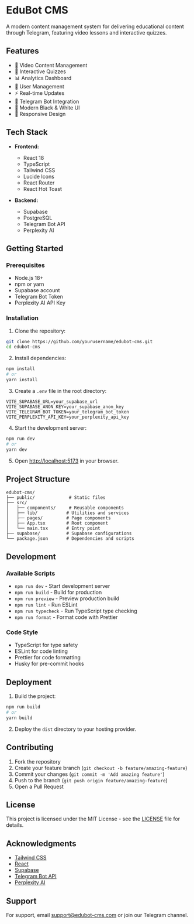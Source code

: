 # EduBot CMS

A modern content management system for delivering educational content through Telegram, featuring video lessons and interactive quizzes.

## Features

- 🎥 Video Content Management
- 📝 Interactive Quizzes
- 📊 Analytics Dashboard
- 👥 User Management
- ⚡ Real-time Updates
- 🤖 Telegram Bot Integration
- 🎨 Modern Black & White UI
- 📱 Responsive Design

## Tech Stack

- **Frontend:**
  - React 18
  - TypeScript
  - Tailwind CSS
  - Lucide Icons
  - React Router
  - React Hot Toast

- **Backend:**
  - Supabase
  - PostgreSQL
  - Telegram Bot API
  - Perplexity AI

## Getting Started

### Prerequisites

- Node.js 18+
- npm or yarn
- Supabase account
- Telegram Bot Token
- Perplexity AI API Key

### Installation

1. Clone the repository:
```bash
git clone https://github.com/yourusername/edubot-cms.git
cd edubot-cms
```

2. Install dependencies:
```bash
npm install
# or
yarn install
```

3. Create a `.env` file in the root directory:
```env
VITE_SUPABASE_URL=your_supabase_url
VITE_SUPABASE_ANON_KEY=your_supabase_anon_key
VITE_TELEGRAM_BOT_TOKEN=your_telegram_bot_token
VITE_PERPLEXITY_API_KEY=your_perplexity_api_key
```

4. Start the development server:
```bash
npm run dev
# or
yarn dev
```

5. Open [http://localhost:5173](http://localhost:5173) in your browser.

## Project Structure

```
edubot-cms/
├── public/             # Static files
├── src/
│   ├── components/     # Reusable components
│   ├── lib/           # Utilities and services
│   ├── pages/         # Page components
│   ├── App.tsx        # Root component
│   └── main.tsx       # Entry point
├── supabase/          # Supabase configurations
└── package.json       # Dependencies and scripts
```

## Development

### Available Scripts

- `npm run dev` - Start development server
- `npm run build` - Build for production
- `npm run preview` - Preview production build
- `npm run lint` - Run ESLint
- `npm run typecheck` - Run TypeScript type checking
- `npm run format` - Format code with Prettier

### Code Style

- TypeScript for type safety
- ESLint for code linting
- Prettier for code formatting
- Husky for pre-commit hooks

## Deployment

1. Build the project:
```bash
npm run build
# or
yarn build
```

2. Deploy the `dist` directory to your hosting provider.

## Contributing

1. Fork the repository
2. Create your feature branch (`git checkout -b feature/amazing-feature`)
3. Commit your changes (`git commit -m 'Add amazing feature'`)
4. Push to the branch (`git push origin feature/amazing-feature`)
5. Open a Pull Request

## License

This project is licensed under the MIT License - see the [LICENSE](LICENSE) file for details.

## Acknowledgments

- [Tailwind CSS](https://tailwindcss.com)
- [React](https://reactjs.org)
- [Supabase](https://supabase.com)
- [Telegram Bot API](https://core.telegram.org/bots/api)
- [Perplexity AI](https://perplexity.ai)

## Support

For support, email support@edubot-cms.com or join our Telegram channel.
